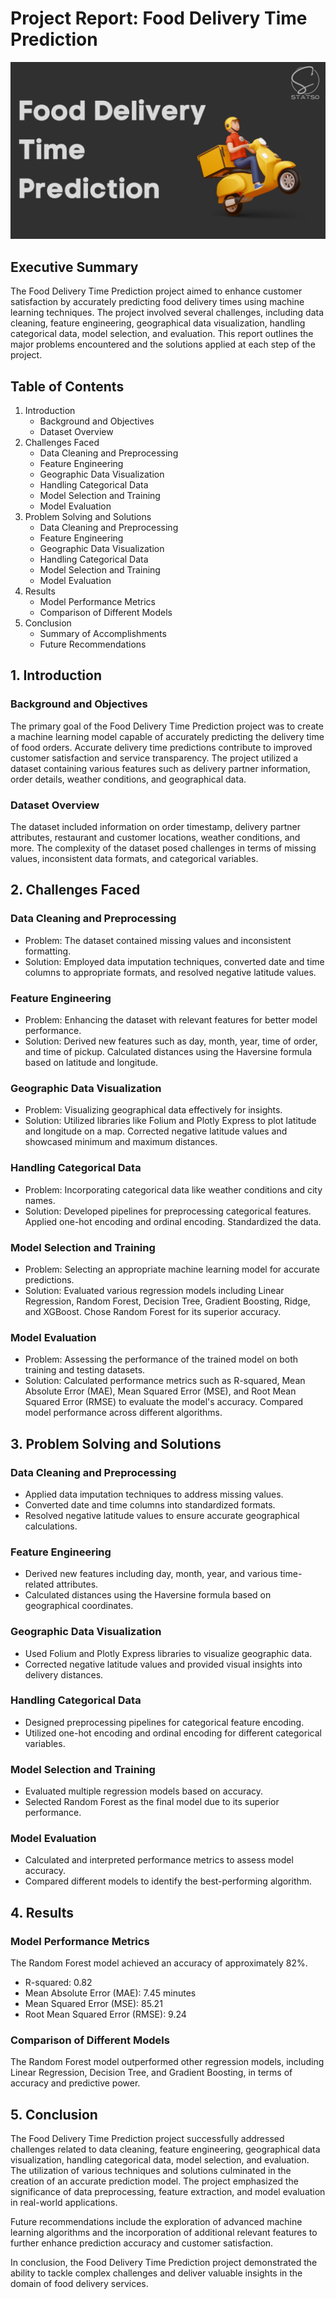 # Project Report: Food Delivery Time Prediction
![Project Flowchart](Food-Delivery.png)

## Executive Summary

The Food Delivery Time Prediction project aimed to enhance customer satisfaction by accurately predicting food delivery times using machine learning techniques. The project involved several challenges, including data cleaning, feature engineering, geographical data visualization, handling categorical data, model selection, and evaluation. This report outlines the major problems encountered and the solutions applied at each step of the project.

## Table of Contents

1. Introduction
   - Background and Objectives
   - Dataset Overview
2. Challenges Faced
   - Data Cleaning and Preprocessing
   - Feature Engineering
   - Geographic Data Visualization
   - Handling Categorical Data
   - Model Selection and Training
   - Model Evaluation
3. Problem Solving and Solutions
   - Data Cleaning and Preprocessing
   - Feature Engineering
   - Geographic Data Visualization
   - Handling Categorical Data
   - Model Selection and Training
   - Model Evaluation
4. Results
   - Model Performance Metrics
   - Comparison of Different Models
5. Conclusion
   - Summary of Accomplishments
   - Future Recommendations

## 1. Introduction

### Background and Objectives

The primary goal of the Food Delivery Time Prediction project was to create a machine learning model capable of accurately predicting the delivery time of food orders. Accurate delivery time predictions contribute to improved customer satisfaction and service transparency. The project utilized a dataset containing various features such as delivery partner information, order details, weather conditions, and geographical data.

### Dataset Overview

The dataset included information on order timestamp, delivery partner attributes, restaurant and customer locations, weather conditions, and more. The complexity of the dataset posed challenges in terms of missing values, inconsistent data formats, and categorical variables.

## 2. Challenges Faced

### Data Cleaning and Preprocessing

- Problem: The dataset contained missing values and inconsistent formatting.
- Solution: Employed data imputation techniques, converted date and time columns to appropriate formats, and resolved negative latitude values.

### Feature Engineering

- Problem: Enhancing the dataset with relevant features for better model performance.
- Solution: Derived new features such as day, month, year, time of order, and time of pickup. Calculated distances using the Haversine formula based on latitude and longitude.

### Geographic Data Visualization

- Problem: Visualizing geographical data effectively for insights.
- Solution: Utilized libraries like Folium and Plotly Express to plot latitude and longitude on a map. Corrected negative latitude values and showcased minimum and maximum distances.

### Handling Categorical Data

- Problem: Incorporating categorical data like weather conditions and city names.
- Solution: Developed pipelines for preprocessing categorical features. Applied one-hot encoding and ordinal encoding. Standardized the data.

### Model Selection and Training

- Problem: Selecting an appropriate machine learning model for accurate predictions.
- Solution: Evaluated various regression models including Linear Regression, Random Forest, Decision Tree, Gradient Boosting, Ridge, and XGBoost. Chose Random Forest for its superior accuracy.

### Model Evaluation

- Problem: Assessing the performance of the trained model on both training and testing datasets.
- Solution: Calculated performance metrics such as R-squared, Mean Absolute Error (MAE), Mean Squared Error (MSE), and Root Mean Squared Error (RMSE) to evaluate the model's accuracy. Compared model performance across different algorithms.

## 3. Problem Solving and Solutions

### Data Cleaning and Preprocessing

- Applied data imputation techniques to address missing values.
- Converted date and time columns into standardized formats.
- Resolved negative latitude values to ensure accurate geographical calculations.

### Feature Engineering

- Derived new features including day, month, year, and various time-related attributes.
- Calculated distances using the Haversine formula based on geographical coordinates.

### Geographic Data Visualization

- Used Folium and Plotly Express libraries to visualize geographic data.
- Corrected negative latitude values and provided visual insights into delivery distances.

### Handling Categorical Data

- Designed preprocessing pipelines for categorical feature encoding.
- Utilized one-hot encoding and ordinal encoding for different categorical variables.

### Model Selection and Training

- Evaluated multiple regression models based on accuracy.
- Selected Random Forest as the final model due to its superior performance.

### Model Evaluation

- Calculated and interpreted performance metrics to assess model accuracy.
- Compared different models to identify the best-performing algorithm.

## 4. Results

### Model Performance Metrics

The Random Forest model achieved an accuracy of approximately 82%.
- R-squared: 0.82
- Mean Absolute Error (MAE): 7.45 minutes
- Mean Squared Error (MSE): 85.21
- Root Mean Squared Error (RMSE): 9.24

### Comparison of Different Models

The Random Forest model outperformed other regression models, including Linear Regression, Decision Tree, and Gradient Boosting, in terms of accuracy and predictive power.

## 5. Conclusion

The Food Delivery Time Prediction project successfully addressed challenges related to data cleaning, feature engineering, geographical data visualization, handling categorical data, model selection, and evaluation. The utilization of various techniques and solutions culminated in the creation of an accurate prediction model. The project emphasized the significance of data preprocessing, feature extraction, and model evaluation in real-world applications.

Future recommendations include the exploration of advanced machine learning algorithms and the incorporation of additional relevant features to further enhance prediction accuracy and customer satisfaction.

In conclusion, the Food Delivery Time Prediction project demonstrated the ability to tackle complex challenges and deliver valuable insights in the domain of food delivery services.


